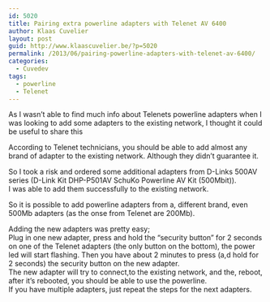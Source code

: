 ```yaml
---
id: 5020
title: Pairing extra powerline adapters with Telenet AV 6400
author: Klaas Cuvelier
layout: post
guid: http://www.klaascuvelier.be/?p=5020
permalink: /2013/06/pairing-powerline-adapters-with-telenet-av-6400/
categories:
  - Cuvedev
tags:
  - powerline
  - Telenet
---
```

As I wasn&#8217;t able to find much info about Telenets powerline adapters when I was looking to add some adapters to the existing network, I thought it could be useful to share this

According to Telenet technicians, you should be able to add almost any brand of adapter to the existing network. Although they didn&#8217;t guarantee it.

So I took a risk and ordered some additional adapters from D-Links 500AV series (D-Link Kit DHP-P501AV SchuKo Powerline AV Kit (500Mbit)).  
I was able to add them successfully to the existing network. 

So it is possible to add powerline adapters from a, different brand, even 500Mb adapters (as the onse from Telenet are 200Mb).

Adding the new adapters was pretty easy;  
Plug in one new adapter, press and hold the &#8220;security button&#8221; for 2 seconds on one of the Telenet adapters (the only button on the bottom), the power led will start flashing. Then you have about 2 minutes to press (a,d hold for 2 seconds) the security button on the new adapter.  
The new adapter will try to connect,to the existing network, and the, reboot, after it&#8217;s rebooted, you should be able to use the powerline.  
If you have multiple adapters, just repeat the steps for the next adapters.
